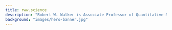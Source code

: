 ```yaml
---
title: rww.science
description: "Robert W. Walker is Associate Professor of Quantitative Methods in the Atkinson Graduate School of Management of Willamette University.  He teaches courses in decision and data science.  "
background: "images/hero-banner.jpg"
---
```

